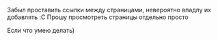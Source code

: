 Забыл проставить ссылки между страницами, невероятно впадлу их добавлять :C Прошу просмотреть страницы отдельно просто 

<a href="#ways"></a>
Если что умею делать)
